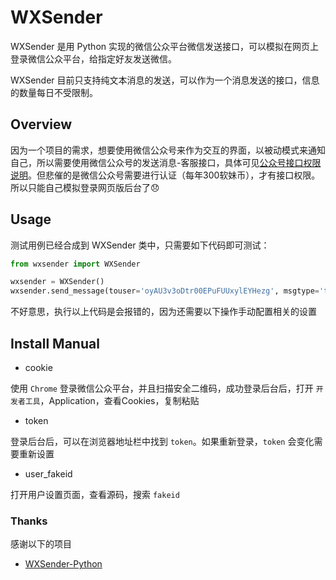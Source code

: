 # WXSender
WXSender 是用 Python 实现的微信公众平台微信发送接口，可以模拟在网页上登录微信公众平台，给指定好友发送微信。

WXSender 目前只支持纯文本消息的发送，可以作为一个消息发送的接口，信息的数量每日不受限制。

## Overview

因为一个项目的需求，想要使用微信公众号来作为交互的界面，以被动模式来通知自己，所以需要使用微信公众号的发送消息-客服接口，具体可见[公众号接口权限说明](https://mp.weixin.qq.com/wiki)。但悲催的是微信公众号需要进行认证（每年300软妹币），才有接口权限。所以只能自己模拟登录网页版后台了😞


## Usage

测试用例已经合成到 WXSender 类中，只需要如下代码即可测试：

```python
from wxsender import WXSender

wxsender = WXSender()
wxsender.send_message(touser='oyAU3v3oDtr00EPuFUUxylEYHezg', msgtype='text', text={'content':'Hello Wechat'})
```

不好意思，执行以上代码是会报错的，因为还需要以下操作手动配置相关的设置

## Install Manual

* cookie

使用 `Chrome` 登录微信公众平台，并且扫描安全二维码，成功登录后台后，打开 `开发者工具`，Application，查看Cookies，复制粘贴

* token

登录后台后，可以在浏览器地址栏中找到 `token`。如果重新登录，`token` 会变化需要重新设置

* user_fakeid

打开用户设置页面，查看源码，搜索 `fakeid`

### Thanks
感谢以下的项目

* [WXSender-Python](https://github.com/daoluan/WXSender-Python/) 
